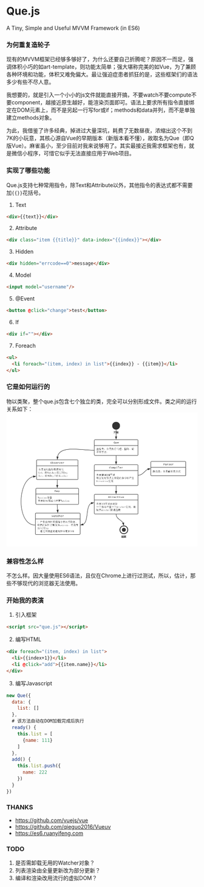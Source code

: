 # Que.js
A Tiny, Simple and Useful MVVM Framework (in ES6)

### 为何重复造轮子
现有的MVVM框架已经够多够好了，为什么还要自己折腾呢？原因不一而足，强调体积小巧的如art-template，则功能太简单；强大堪称完美的如Vue，为了兼顾各种环境和功能，体积又难免偏大。最让强迫症患者抓狂的是，这些框架们的语法多少有些不尽人意。

我想要的，就是引入一个小小的js文件就能直接开搞，不要watch不要compute不要component，越接近原生越好，能渲染页面即可。语法上要求所有指令直接绑定在DOM元素上，而不是另起一行写for或if；methods和data并列，而不是单独建立methods对象。

为此，我借鉴了许多经典，掉进过大量深坑，耗费了无数昼夜，浓缩出这个不到7K的小玩意，其核心源自Vue的早期版本（新版本看不懂），故取名为Que（即Q版Vue）。麻雀虽小，至少目前对我来说够用了。其实最接近我需求框架也有，就是微信小程序，可惜它似乎无法直接应用于Web项目。

### 实现了哪些功能
Que.js支持七种常用指令，除Text和Attribute以外，其他指令的表达式都不需要加`{{}}`花括号。
1. Text
```html
<div>{{text}}</div>
```
2. Attribute
```html
<div class="item {{title}}" data-index="{{index}}"></div>
```
3. Hidden
```html
<div hidden="errcode==0">message</div>
```
4. Model
```html
<input model="username"/>
```
5. @Event
```html
<button @click="change">test</button>
```
6. If
```html
<div if=""></div>
```
7. Foreach
```html
<ul>
  <li foreach="(item, index) in list">{{index}} - {{item}}</li>
</ul>
```

### 它是如何运行的
物以类聚，整个que.js包含七个独立的类，完全可以分别形成文件。类之间的运行关系如下：
![UML](https://raw.githubusercontent.com/lottime/que.js/master/uml.png)

### 兼容性怎么样
不怎么样。因大量使用ES6语法，且仅在Chrome上进行过测试，所以，估计，那些不够现代的浏览器无法使用。

### 开始我的表演
1. 引入框架
```html
<script src="que.js"></script>
```

2. 编写HTML
```html
<div foreach="(item, index) in list">
  <li>{{index+1}}</li>
  <li @click="add">{{item.name}}</li>
</div>
```

3. 编写Javascript
```javascript
new Que({
  data: {
    list: []
  },
  # 该方法自动在DOM加载完成后执行
  ready() {
    this.list = [
      {name: 111}
    ]
  },
  add() {
    this.list.push({
      name: 222
    })
  }
})
```

### THANKS
* https://github.com/vuejs/vue
* https://github.com/qieguo2016/Vueuv
* https://es6.ruanyifeng.com

### TODO
1. 是否需卸载无用的Watcher对象？
2. 列表渲染由全量更新改为部分更新？
3. 编译和渲染改用流行的虚拟DOM？
